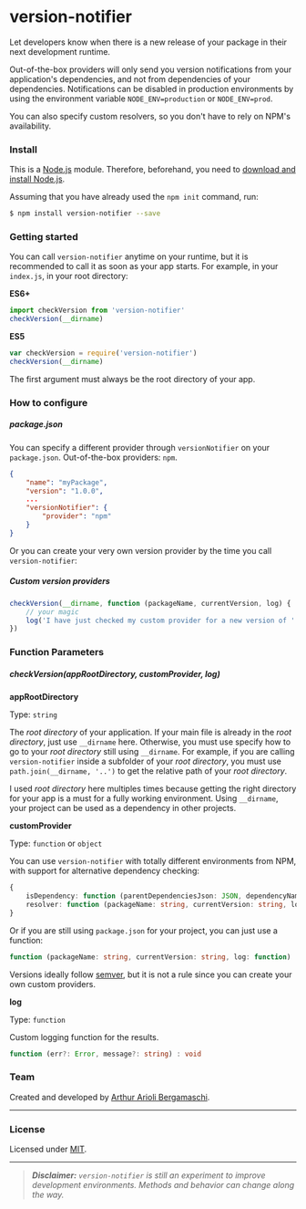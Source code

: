 # version-notifier

Let developers know when there is a new release of your package in their next development runtime.

Out-of-the-box providers will only send you version notifications from your application's dependencies, and not from dependencies of your dependencies. Notifications can be disabled in production environments by using the environment variable `NODE_ENV=production` or `NODE_ENV=prod`.

You can also specify custom resolvers, so you don't have to rely on NPM's availability.

### Install

This is a [Node.js](https://nodejs.org/en/) module. Therefore, beforehand, you need to [download and install Node.js](https://nodejs.org/en/download/).

Assuming that you have already used the `npm init` command, run:

```bash
$ npm install version-notifier --save
```

### Getting started

You can call `version-notifier` anytime on your runtime, but it is recommended to call it as soon as your app starts. For example, in your `index.js`, in your root directory:

**ES6+**
```javascript
import checkVersion from 'version-notifier'
checkVersion(__dirname)
```
**ES5**
```javascript
var checkVersion = require('version-notifier')
checkVersion(__dirname)
```

The first argument must always be the root directory of your app.

### How to configure

##### package.json

You can specify a different provider through `versionNotifier` on your `package.json`. Out-of-the-box providers: `npm`.

```json
{
    "name": "myPackage",
    "version": "1.0.0",
    ...
    "versionNotifier": {
        "provider": "npm"
    }
}
```

Or you can create your very own version provider by the time you call `version-notifier`:

##### Custom version providers

```javascript
checkVersion(__dirname, function (packageName, currentVersion, log) {
    // your magic
    log('I have just checked my custom provider for a new version of ' + packageName + '.')
})
```

### Function Parameters

##### checkVersion(appRootDirectory, customProvider, log)

**appRootDirectory**

Type: `string`

The *root directory* of your application. If your main file is already in the *root directory*, just use `__dirname` here. Otherwise, you must use specify how to go to your *root directory* still using `__dirname`. For example, if you are calling `version-notifier` inside a subfolder of your *root directory*, you must use `path.join(__dirname, '..')` to get the relative path of your *root directory*.

I used *root directory* here multiples times because getting the right directory for your app is a must for a fully working environment. Using `__dirname`, your project can be used as a dependency in other projects.

**customProvider**

Type: `function` or `object`

You can use `version-notifier` with totally different environments from NPM, with support for alternative dependency checking:

```typescript
{
    isDependency: function (parentDependenciesJson: JSON, dependencyName: string) : boolean,
    resolver: function (packageName: string, currentVersion: string, log: function) : void
}
```

Or if you are still using `package.json` for your project, you can just use a function:

```typescript
function (packageName: string, currentVersion: string, log: function) : void
```

Versions ideally follow [semver](https://semver.org/), but it is not a rule since you can create your own custom providers.

**log**

Type: `function`

Custom logging function for the results.

```typescript
function (err?: Error, message?: string) : void
```

### Team

Created and developed by [Arthur Arioli Bergamaschi](https://github.com/arthurbergmz).

---

### License

Licensed under [MIT](https://github.com/arthurbergmz/version-notifier/blob/master/LICENSE).

---

> _**Disclaimer:** `version-notifier` is still an experiment to improve development environments. Methods and behavior can change along the way._